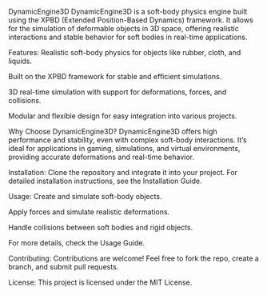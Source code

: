 DynamicEngine3D
DynamicEngine3D is a soft-body physics engine built using the XPBD (Extended Position-Based Dynamics) framework. It allows for the simulation of deformable objects in 3D space, offering realistic interactions and stable behavior for soft bodies in real-time applications.

Features:
Realistic soft-body physics for objects like rubber, cloth, and liquids.

Built on the XPBD framework for stable and efficient simulations.

3D real-time simulation with support for deformations, forces, and collisions.

Modular and flexible design for easy integration into various projects.

Why Choose DynamicEngine3D?
DynamicEngine3D offers high performance and stability, even with complex soft-body interactions. It’s ideal for applications in gaming, simulations, and virtual environments, providing accurate deformations and real-time behavior.

Installation:
Clone the repository and integrate it into your project. For detailed installation instructions, see the Installation Guide.

Usage:
Create and simulate soft-body objects.

Apply forces and simulate realistic deformations.

Handle collisions between soft bodies and rigid objects.

For more details, check the Usage Guide.

Contributing:
Contributions are welcome! Feel free to fork the repo, create a branch, and submit pull requests.

License:
This project is licensed under the MIT License.
